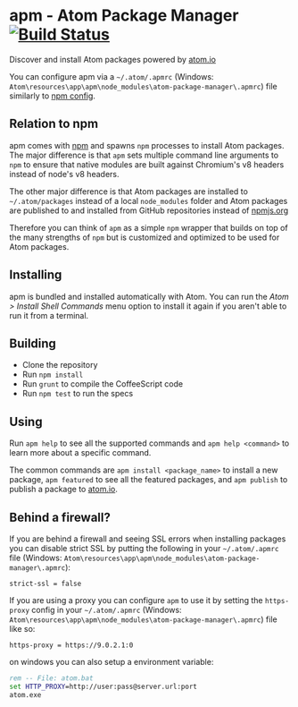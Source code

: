 # apm - Atom Package Manager [![Build Status](https://travis-ci.org/atom/apm.svg?branch=master)](https://travis-ci.org/atom/apm)

Discover and install Atom packages powered by [atom.io](https://atom.io)

You can configure apm via a `~/.atom/.apmrc` 
(Windows: `Atom\resources\app\apm\node_modules\atom-package-manager\.apmrc`) 
file similarly to
[npm config](https://www.npmjs.org/doc/misc/npm-config.html).

## Relation to npm

apm comes with [npm](https://github.com/npm/npm) and spawns `npm` processes to
install Atom packages. The major difference is that `apm` sets multiple command
line arguments to `npm` to ensure that native modules are built against
Chromium's v8 headers instead of node's v8 headers.

The other major difference is that Atom packages are installed to
`~/.atom/packages` instead of a local `node_modules` folder and Atom packages
are published to and installed from GitHub repositories instead of
[npmjs.org](https://www.npmjs.org)

Therefore you can think of `apm` as a simple `npm` wrapper that builds on top
of the many strengths of `npm` but is customized and optimized to be used for
Atom packages.

## Installing

apm is bundled and installed automatically with Atom. You can run the
_Atom > Install Shell Commands_ menu option to install it again if you aren't
able to run it from a terminal.

## Building
  * Clone the repository
  * Run `npm install`
  * Run `grunt` to compile the CoffeeScript code
  * Run `npm test` to run the specs

## Using

Run `apm help` to see all the supported commands and `apm help <command>` to
learn more about a specific command.

The common commands are `apm install <package_name>` to install a new package,
`apm featured` to see all the featured packages, and `apm publish` to publish
a package to [atom.io](https://atom.io).

## Behind a firewall?


If you are behind a firewall and seeing SSL errors when installing packages
you can disable strict SSL by putting the following in your `~/.atom/.apmrc`
file (Windows: `Atom\resources\app\apm\node_modules\atom-package-manager\.apmrc`):

```
strict-ssl = false
```

If you are using a proxy you can configure `apm` to use it by setting the
`https-proxy` config in your `~/.atom/.apmrc` 
(Windows: `Atom\resources\app\apm\node_modules\atom-package-manager\.apmrc`)
file like so:

```
https-proxy = https://9.0.2.1:0
```

on windows you can also setup a environment variable:
```cmd
rem -- File: atom.bat
set HTTP_PROXY=http://user:pass@server.url:port
atom.exe
```

